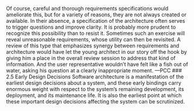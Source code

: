 Of course, careful and thorough requirements specifications would ameliorate this, but for a variety of reasons, they are not always created or available. In their absence, a specification of the architecture often serves to trigger questions and improve clarity. It is probably more prudent to recognize this possibility than to resist it. Sometimes such an exercise will reveal unreasonable requirements, whose utility can then be revisited. A review of this type that emphasizes synergy between requirements and architecture would have let the young architect in our story off the hook by giving him a place in the overall review session to address that kind of information. And the user representative wouldn’t have felt like a fish out of water, asking his question at a clearly inappropriate moment. —PCC ### 2.5 Early Design Decisions Software architecture is a manifestation of the earliest design decisions about a system, and these early bindings carry enormous weight with respect to the system’s remaining development, its deployment, and its maintenance life. It is also the earliest point at which these important design decisions affecting the system can be scrutinized.